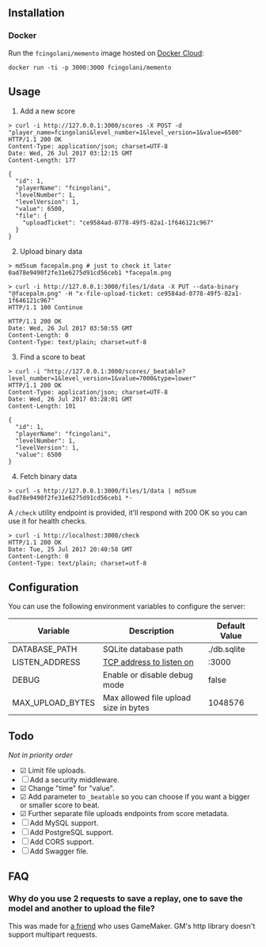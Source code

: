## Installation

### Docker

Run the `fcingolani/memento` image hosted on [Docker Cloud](https://hub.docker.com/r/fcingolani/memento/):

```
docker run -ti -p 3000:3000 fcingolani/memento
```

## Usage

1. Add a new score

```
> curl -i http://127.0.0.1:3000/scores -X POST -d "player_name=fcingolani&level_number=1&level_version=1&value=6500"
HTTP/1.1 200 OK
Content-Type: application/json; charset=UTF-8
Date: Wed, 26 Jul 2017 03:12:15 GMT
Content-Length: 177

{
  "id": 1,
  "playerName": "fcingolani",
  "levelNumber": 1,
  "levelVersion": 1,
  "value": 6500,
  "file": {
    "uploadTicket": "ce9584ad-0778-49f5-82a1-1f646121c967"
  }
}
```

2. Upload binary data

```
> md5sum facepalm.png # just to check it later
0ad78e9490f2fe31e6275d91cd56ceb1 *facepalm.png

> curl -i http://127.0.0.1:3000/files/1/data -X PUT --data-binary "@facepalm.png" -H "x-file-upload-ticket: ce9584ad-0778-49f5-82a1-1f646121c967"
HTTP/1.1 100 Continue

HTTP/1.1 200 OK
Date: Wed, 26 Jul 2017 03:50:55 GMT
Content-Length: 0
Content-Type: text/plain; charset=utf-8
```

3. Find a score to beat

```
> curl -i "http://127.0.0.1:3000/scores/_beatable?level_number=1&level_version=1&value=7000&type=lower"
HTTP/1.1 200 OK
Content-Type: application/json; charset=UTF-8
Date: Wed, 26 Jul 2017 03:28:01 GMT
Content-Length: 101

{
  "id": 1,
  "playerName": "fcingolani",
  "levelNumber": 1,
  "levelVersion": 1,
  "value": 6500
}
```

4. Fetch binary data

```
> curl -s http://127.0.0.1:3000/files/1/data | md5sum
0ad78e9490f2fe31e6275d91cd56ceb1 *-
```

A `/check` utility endpoint is provided, it'll respond with 200 OK so you can use it for health checks.

```
> curl -i http://localhost:3000/check
HTTP/1.1 200 OK
Date: Tue, 25 Jul 2017 20:40:58 GMT
Content-Length: 0
Content-Type: text/plain; charset=utf-8
```

## Configuration

You can use the following environment variables to configure the server:

| Variable          | Description | Default Value
|-                  |-            |-
| DATABASE_PATH     | SQLite database path | ./db.sqlite
| LISTEN_ADDRESS    | [TCP address to listen on](https://golang.org/pkg/net/http/#Server) | :3000
| DEBUG             | Enable or disable debug mode | false
| MAX_UPLOAD_BYTES  | Max allowed file upload size in bytes | 1048576

## Todo

_Not in priority order_

- ☑ Limit file uploads.
- ☐ Add a security middleware.
- ☑ Change "time" for "value".
- ☑ Add parameter to `_beatable` so you can choose if you want a bigger or smaller score to beat.
- ☑ Further separate file uploads endpoints from score metadata.
- ☐ Add MySQL support.
- ☐ Add PostgreSQL support.
- ☐ Add CORS support.
- ☐ Add Swagger file.

## FAQ

### Why do you use 2 requests to save a replay, one to save the model and another to upload the file?

This was made for [a friend](https://martincerdeira.itch.io/) who uses GameMaker. GM's http library doesn't support multipart requests.
